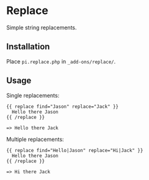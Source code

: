# Replace

Simple string replacements.


## Installation

Place `pi.replace.php` in `_add-ons/replace/`.


## Usage

Single replacements:

```
{{ replace find="Jason" replace="Jack" }}
  Hello there Jason
{{ /replace }}

=> Hello there Jack
```


Multiple replacements:

```
{{ replace find="Hello|Jason" replace="Hi|Jack" }}
  Hello there Jason
{{ /replace }}

=> Hi there Jack
```
